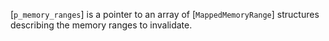 [`p_memory_ranges`] is a pointer to an array of
[`MappedMemoryRange`] structures describing the memory ranges to
invalidate.